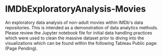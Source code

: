 # IMDbExploratoryAnalysis-Movies
An exploratory data analysis of non-adult movies within IMDb's data repositories. This is intended as a demonstration of data analytics methods.
Please review the Jupyter notebook file for initial data handling practices which were used to clean the massive dataset prior to diving into the visualizations which can be found within the following Tableau Public page: (Page Pending).
